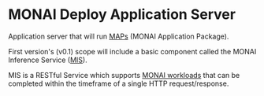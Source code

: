 # MONAI Deploy Application Server

Application server that will run [MAPs](https://github.com/Project-MONAI/monai-deploy/blob/main/guidelines/monai-application-package.md) (MONAI Application Package).

First version's (v0.1) scope will include a basic component called the MONAI Inference Service ([MIS](./components/inference-service/README.md)).

MIS is a RESTful Service which supports [MONAI workloads](https://github.com/Project-MONAI/monai-deploy/blob/main/guidelines/monai-workloads.md#synchronous-computational-workload) that can be completed within the timeframe of a single HTTP request/response.